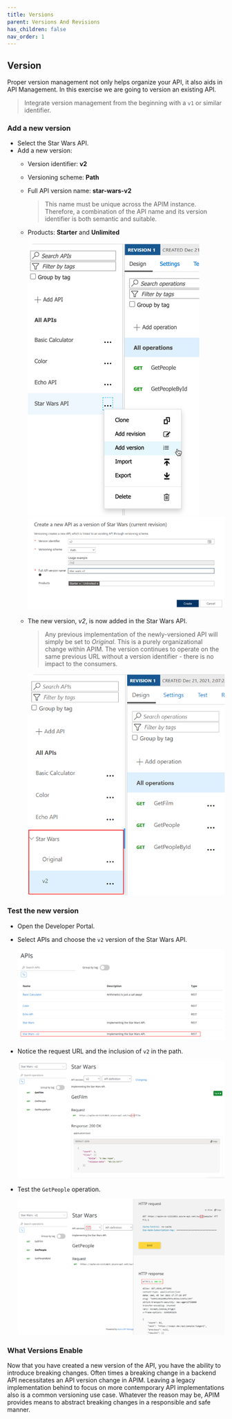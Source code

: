 ```yaml
---
title: Versions
parent: Versions And Revisions
has_children: false
nav_order: 1
---
```



## Version

Proper version management not only helps organize your API, it also aids in API Management. In this exercise we are going to version an existing API.

> Integrate version management from the beginning with a `v1` or similar identifier. 

### Add a new version

- Select the Star Wars API.
- Add a new version:
  - Version identifier: **v2**  
  - Versioning scheme: **Path**
  - Full API version name: **star-wars-v2**
    > This name must be unique across the APIM instance. Therefore, a combination of the API name and its version identifier is both semantic and suitable.
  - Products: **Starter** and **Unlimited**

    ![Revisions](../../assets/images/APIMVersionsAdd.png)
    ![Revisions](../../assets/images/APIMVersionsCreate.png)

  - The new version, _v2_, is now added in the Star Wars API. 
    > Any previous implementation of the newly-versioned API will simply be set to _Original_. This is a purely organizational change within APIM. The  version continues to operate on the same previous URL without a version identifier - there is no impact to the consumers.

    ![Revisions](../../assets/images/APIMVersionsCreated.png)

### Test the new version

- Open the Developer Portal.
- Select APIs and choose the `v2` version of the Star Wars API.

  ![Revisions](../../assets/images/APIMVersionsDevPortal.png)

- Notice the request URL and the inclusion of `v2` in the path.

  ![Revisions](../../assets/images/APIMVersionsDevPortal1.png)

- Test the `GetPeople` operation.

  ![Revisions](../../assets/images/APIMVersionsDevPortal2.png)

### What Versions Enable

Now that you have created a new version of the API, you have the ability to introduce breaking changes. Often times a breaking change in a backend API necessitates an API version change in APIM. Leaving a legacy implementation behind to focus on more contemporary API implementations also is a common versioning use case. Whatever the reason may be, APIM provides means to abstract breaking changes in a responsible and safe manner.  